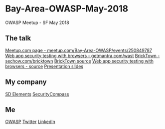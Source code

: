 # Bay-Area-OWASP-May-2018
OWASP Meetup - SF May 2018

The talk
----
[Meetup.com page - meetup.com/Bay-Area-OWASP/events/250849787](https://www.meetup.com/Bay-Area-OWASP/events/250849787/)
[Web app security testing with browsers - getmantra.com/wast](https://getmantra.com/web-app-security-testing-with-browsers/)
[BrickTown - sechow.com/bricktown](https://sechow.com/bricktown/index.html)
[BrickTown source](https://github.com/Abhi-M/bricktown)
[Web app security testing with browsers - source](https://github.com/Abhi-M/web-app-security-testing-with-browsers)
[Presentation slides](https://github.com/Abhi-M/Bay-Area-OWASP-May-2018/raw/master/WAST_widescreen.pptx)

My company
----
[SD Elements](https://www.securitycompass.com/sdelements/)
[SecurityCompass](https://www.securitycompass.com/)

Me
----
[OWASP](https://www.owasp.org/index.php/User:Abhi_M_Balakrishnan)
[Twitter](https://twitter.com/abhimbala)
[LinkedIn](https://www.linkedin.com/in/abhimbalakrishnan)
